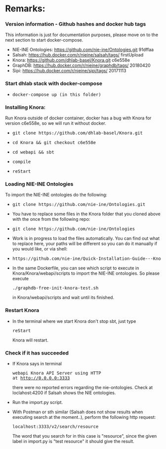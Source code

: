 # Remarks:

### Version information - Github hashes and docker hub tags
This information is just for documentation purposes, please move on to the next section to start docker-compose.
 - NIE-INE Ontologies: https://github.com/nie-ine/Ontologies.git 91dffaa
 - Salsah: https://hub.docker.com/r/nieine/salsah/tags/ firstUpload
 - Knora: https://github.com/dhlab-basel/Knora.git c6e558e
 - GraphDB: https://hub.docker.com/r/nieine/graphdb/tags/ 20180420
 - Sipi: https://hub.docker.com/r/nieine/sipi/tags/ 20171113

### Start dhlab stack with docker-compose
 - <pre>docker-compose up (in this folder)</pre>

### Installing Knora:

 Run Knora outside of docker container, docker has a bug with Knora for version c6e558e, so we will run it without docker.
 - <pre>git clone https://github.com/dhlab-basel/Knora.git</pre> 
 - <pre>cd Knora && git checkout c6e558e</pre>
 - <pre>cd webapi && sbt</pre>
 - <pre>compile</pre>
 - <pre>reStart</pre>
 
 ### Loading NIE-INE Ontologies
 To import the NIE-INE ontologies do the following:
 - <pre>git clone https://github.com/nie-ine/Ontologies.git</pre>
 - You have to replace some files in the Knora folder that you cloned above with the once from the following repo:
 - <pre>git clone https://github.com/nie-ine/Ontologies</pre>
 - Work is in progress to load the files automatically. You can find out what to replace here, your paths will be different so you can do it manually if you would like, or via shell:
 - <pre>https://github.com/nie-ine/Quick-Installation-Guide---Knora-Salsah-Sipi-GraphDB/blob/master/NIE-INE-Ontologies/Dockerfile</pre>
 - In the same Dockerfile, you can see which script to execute in Knora/Knora/webapi/scripts to import the NIE-INE ontologies.
So please execute <pre>./graphdb-free-init-knora-test.sh</pre> in Knora/webapi/scripts and wait until its finished.
 
 ### Restart Knora
  - In the terminal where we start Knora don't stop sbt, just type <pre>reStart</pre> Knora will restart.
  
 ### Check if it has succeeded

  -  If Knora says in terminal <pre>webapi Knora API Server using HTTP at http://0.0.0.0:3333</pre>
  there were no reported errors regarding the nie-ontologies. Check at loclahost:4200 if Salsah shows the NIE ontologies.
  
  - Run the import.py script. 
  - With Postman or sth similar (Salsah does not show results when executing search at the moment..), perform the following http request: <pre>localhost:3333/v2/search/resource</pre>
  The word that you search for in this case is "resource", since the given label in import.py is "test resource" it should give the result.